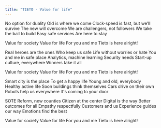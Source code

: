 ```yaml
---
title: "TIETO - Value for life"
---
```


No option for duality
Old is where we come
Clock-speed is fast, but we'll survive
The new will overcome
We are challengers, not followers
We take the ball to build
Easy safe services
Are here to stay

Value for society
Value for life
For you and me
Tieto is here alright!

Real heroes are the ones
Who keep us safe
Life without worries or hate
You and me in safe place
Analytics, machine learning
Security needs
Start-up culture, everywhere
Winners take it all

Value for society
Value for life
For you and me
Tieto is here alright!

Smart city is the place
To get a happy life
Young and old, everybody
Healthy active life
Soon buildings think themselves
Cars drive on their own
Robots help us everywhere
It's coming to your door

SOTE Reform, new counties
Citizen at the center
Digital is the way
Better outcomes for all
Empathy respectfully
Customers and us
Experience guides our way
Emotions find the best

Value for society
Value for life
For you and me
Tieto is here alright!
